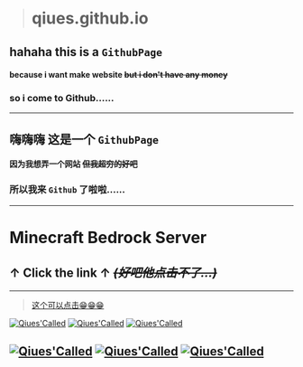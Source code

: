 
># qiues.github.io

## hahaha this is a `GithubPage`
#### because i want make website ~~but i don't have any money~~
### so i come to Github......
------
## 嗨嗨嗨 这是一个 `GithubPage`
#### 因为我想弄一个网站 ~~但我超穷的好吧~~
### 所以我来 `Github` 了啦啦......
------
# Minecraft Bedrock Server
## ↑ __Click the link__ ↑ ~~*(好吧他点击不了...)*~~
------
> [这个可以点击😁😁😁](https://qiues.github.io/server.html "页面")  

[![Qiues'Called](https://img.shields.io/badge/TEAM-Qiues-green.svg?logo=angular&style=for-the-badge)](https://github.com/Qiues)
[![Qiues'Called](https://img.shields.io/badge/SERVER-BDS-green.svg?logo=angular&style=for-the-badge)](https://github.com/Qiues)
[![Qiues'Called](https://img.shields.io/badge/STAR-1.2M+-green.svg?logo=angular&style=for-the-badge)](https://github.com/Qiues)

[![Qiues'Called](https://img.shields.io/badge/FORK-200+-green.svg?logo=angular&style=for-the-badge)](https://github.com/Qiues)
[![Qiues'Called](https://img.shields.io/badge/HELPER-Qiutor-green.svg?logo=angular&style=for-the-badge)](https://github.com/Qiues)
[![Qiues'Called](https://img.shields.io/badge/OWNER-poiuasdf163-green.svg?logo=angular&style=for-the-badge)](https://github.com/Qiues)
------
